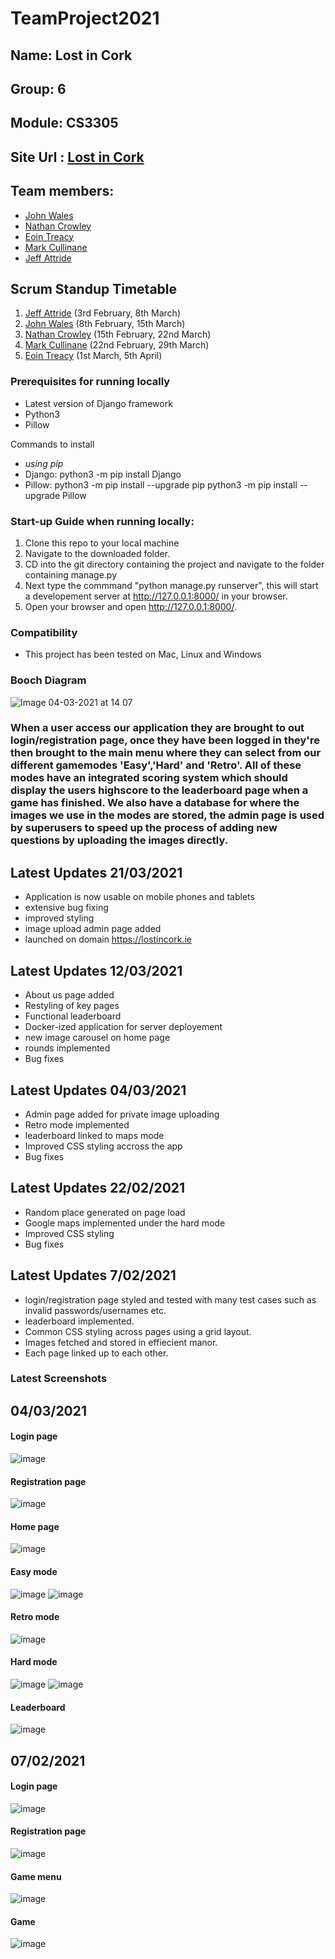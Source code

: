 # TeamProject2021

## Name: Lost in Cork
## Group: 6 
## Module: CS3305

## Site Url : [Lost in Cork](https://lostincork.ie)

## Team members:
* [John Wales](https://github.com/JohnWales)
* [Nathan Crowley](https://github.com/NathanCrowley)
* [Eoin Treacy](https://github.com/treacy998)
* [Mark Cullinane](https://github.com/mcullinane28)
* [Jeff Attride](https://github.com/Jeffride)

## Scrum Standup Timetable
1. [Jeff Attride](https://github.com/Jeffride) (3rd February, 8th March)
2. [John Wales](https://github.com/JohnWales) (8th February, 15th March)
3. [Nathan Crowley](https://github.com/NathanCrowley) (15th February, 22nd March)
4. [Mark Cullinane](https://github.com/mcullinane28) (22nd February, 29th March)
5. [Eoin Treacy](https://github.com/treacy998) (1st March, 5th April)

### Prerequisites for running locally
- Latest version of Django framework
- Python3
- Pillow

Commands to install
- *using pip*
- Django: python3 -m pip install Django
- Pillow: python3 -m pip install --upgrade pip
          python3 -m pip install --upgrade Pillow
 
### Start-up Guide when running locally:
1. Clone this repo to your local machine
2. Navigate to the downloaded folder.
3. CD into the git directory containing the project and navigate to the folder containing manage.py
4. Next type the commmand "python manage.py runserver", this will start a developement server at http://127.0.0.1:8000/ in your browser.
5. Open your browser and open http://127.0.0.1:8000/.

### Compatibility

* This project has been tested on Mac, Linux and Windows

### Booch Diagram
![Image 04-03-2021 at 14 07](https://user-images.githubusercontent.com/55900589/109976239-75c9f900-7cf3-11eb-88e1-659fe70b8753.jpg)
### When a user access our application they are brought to out login/registration page, once they have been logged in they're then brought to the main menu where they can select from our different gamemodes 'Easy','Hard' and 'Retro'. All of these modes have an integrated scoring system which should display the users highscore to the leaderboard page when a game has finished. We also have a database for where the images we use in the modes are stored, the admin page is used by superusers to speed up the process of adding new questions by uploading the images directly.

## Latest Updates 21/03/2021
* Application is now usable on mobile phones and tablets
* extensive bug fixing
* improved styling 
* image upload admin page added
* launched on domain https://lostincork.ie

## Latest Updates 12/03/2021
* About us page added
* Restyling of key pages
* Functional leaderboard
* Docker-ized application for server deployement
* new image carousel on home page
* rounds implemented
* Bug fixes

## Latest Updates 04/03/2021
* Admin page added for private image uploading
* Retro mode implemented
* leaderboard linked to maps mode
* Improved CSS styling accross the app
* Bug fixes

## Latest Updates 22/02/2021
* Random place generated on page load
* Google maps implemented under the hard mode
* Improved CSS styling
* Bug fixes

## Latest Updates 7/02/2021
* login/registration page styled and tested with many test cases such as invalid passwords/usernames etc.
* leaderboard implemented.
* Common CSS styling across pages using a grid layout.
* Images fetched and stored in effiecient manor.
* Each page linked up to each other.
### Latest Screenshots 
## 04/03/2021
#### Login page
![image](Screenshots/screenshots04-03-21/loginPage.PNG)
#### Registration page
![image](Screenshots/screenshots04-03-21/registerPage.PNG)
#### Home page
![image](Screenshots/screenshots04-03-21/homepage.PNG)
#### Easy mode
![image](Screenshots/screenshots04-03-21/easymode.PNG)
![image](Screenshots/screenshots04-03-21/easymode2.PNG)
#### Retro mode
![image](Screenshots/screenshots04-03-21/retromode.PNG)
#### Hard mode
![image](Screenshots/screenshots04-03-21/mapsmode1.PNG)
![image](Screenshots/screenshots04-03-21/mapsmode2.PNG)
#### Leaderboard
![image](Screenshots/screenshots04-03-21/leaderboard.PNG)

## 07/02/2021
#### Login page

![image](https://user-images.githubusercontent.com/43136483/107159909-e008ab80-698a-11eb-9618-390b662a4d33.png)
#### Registration page

![image](https://user-images.githubusercontent.com/43136483/107160001-61603e00-698b-11eb-9426-a31581b5e46c.png)
#### Game menu
![image](https://user-images.githubusercontent.com/43136483/107160148-62459f80-698c-11eb-8859-7a78001b0176.png)

#### Game
![image](https://user-images.githubusercontent.com/43136483/107160140-51952980-698c-11eb-822c-5fc0cdb2ac7e.png)




